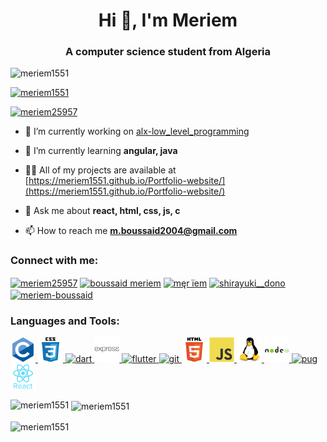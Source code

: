<h1 align="center">Hi 👋, I'm Meriem</h1>
<h3 align="center">A computer science student from Algeria</h3>

<p align="left"> <img src="https://komarev.com/ghpvc/?username=meriem1551&label=Profile%20views&color=0e75b6&style=flat" alt="meriem1551" /> </p>

<p align="left"> <a href="https://github.com/ryo-ma/github-profile-trophy"><img src="https://github-profile-trophy.vercel.app/?username=meriem1551" alt="meriem1551" /></a> </p>

<p align="left"> <a href="https://twitter.com/meriem25957" target="blank"><img src="https://img.shields.io/twitter/follow/meriem25957?logo=twitter&style=for-the-badge" alt="meriem25957" /></a> </p>

- 🔭 I’m currently working on [alx-low_level_programming](https://github.com/Meriem1551/alx-low_level_programming)

- 🌱 I’m currently learning **angular, java**

- 👨‍💻 All of my projects are available at [https://meriem1551.github.io/Portfolio-website/](https://meriem1551.github.io/Portfolio-website/)

- 💬 Ask me about **react, html, css, js, c**

- 📫 How to reach me **m.boussaid2004@gmail.com**

<h3 align="left">Connect with me:</h3>
<p align="left">
<a href="https://twitter.com/meriem25957" target="blank"><img align="center" src="https://raw.githubusercontent.com/rahuldkjain/github-profile-readme-generator/master/src/images/icons/Social/twitter.svg" alt="meriem25957" height="30" width="40" /></a>
<a href="https://linkedin.com/in/boussaid meriem" target="blank"><img align="center" src="https://raw.githubusercontent.com/rahuldkjain/github-profile-readme-generator/master/src/images/icons/Social/linked-in-alt.svg" alt="boussaid meriem" height="30" width="40" /></a>
<a href="https://fb.com/męr ïem" target="blank"><img align="center" src="https://raw.githubusercontent.com/rahuldkjain/github-profile-readme-generator/master/src/images/icons/Social/facebook.svg" alt="męr ïem" height="30" width="40" /></a>
<a href="https://instagram.com/shirayuki__dono" target="blank"><img align="center" src="https://raw.githubusercontent.com/rahuldkjain/github-profile-readme-generator/master/src/images/icons/Social/instagram.svg" alt="shirayuki__dono" height="30" width="40" /></a>
<a href="https://www.leetcode.com/meriem-boussaid" target="blank"><img align="center" src="https://raw.githubusercontent.com/rahuldkjain/github-profile-readme-generator/master/src/images/icons/Social/leet-code.svg" alt="meriem-boussaid" height="30" width="40" /></a>
</p>

<h3 align="left">Languages and Tools:</h3>
<p align="left"> <a href="https://www.cprogramming.com/" target="_blank" rel="noreferrer"> <img src="https://raw.githubusercontent.com/devicons/devicon/master/icons/c/c-original.svg" alt="c" width="40" height="40"/> </a> <a href="https://www.w3schools.com/css/" target="_blank" rel="noreferrer"> <img src="https://raw.githubusercontent.com/devicons/devicon/master/icons/css3/css3-original-wordmark.svg" alt="css3" width="40" height="40"/> </a> <a href="https://dart.dev" target="_blank" rel="noreferrer"> <img src="https://www.vectorlogo.zone/logos/dartlang/dartlang-icon.svg" alt="dart" width="40" height="40"/> </a> <a href="https://expressjs.com" target="_blank" rel="noreferrer"> <img src="https://raw.githubusercontent.com/devicons/devicon/master/icons/express/express-original-wordmark.svg" alt="express" width="40" height="40"/> </a> <a href="https://flutter.dev" target="_blank" rel="noreferrer"> <img src="https://www.vectorlogo.zone/logos/flutterio/flutterio-icon.svg" alt="flutter" width="40" height="40"/> </a> <a href="https://git-scm.com/" target="_blank" rel="noreferrer"> <img src="https://www.vectorlogo.zone/logos/git-scm/git-scm-icon.svg" alt="git" width="40" height="40"/> </a> <a href="https://www.w3.org/html/" target="_blank" rel="noreferrer"> <img src="https://raw.githubusercontent.com/devicons/devicon/master/icons/html5/html5-original-wordmark.svg" alt="html5" width="40" height="40"/> </a> <a href="https://developer.mozilla.org/en-US/docs/Web/JavaScript" target="_blank" rel="noreferrer"> <img src="https://raw.githubusercontent.com/devicons/devicon/master/icons/javascript/javascript-original.svg" alt="javascript" width="40" height="40"/> </a> <a href="https://www.linux.org/" target="_blank" rel="noreferrer"> <img src="https://raw.githubusercontent.com/devicons/devicon/master/icons/linux/linux-original.svg" alt="linux" width="40" height="40"/> </a> <a href="https://nodejs.org" target="_blank" rel="noreferrer"> <img src="https://raw.githubusercontent.com/devicons/devicon/master/icons/nodejs/nodejs-original-wordmark.svg" alt="nodejs" width="40" height="40"/> </a> <a href="https://pugjs.org" target="_blank" rel="noreferrer"> <img src="https://cdn.worldvectorlogo.com/logos/pug.svg" alt="pug" width="40" height="40"/> </a> <a href="https://reactjs.org/" target="_blank" rel="noreferrer"> <img src="https://raw.githubusercontent.com/devicons/devicon/master/icons/react/react-original-wordmark.svg" alt="react" width="40" height="40"/> </a> </p>

<p><img align="left" src="https://github-readme-stats.vercel.app/api/top-langs?username=meriem1551&show_icons=true&locale=en&layout=compact" alt="meriem1551" /></p>

<p>&nbsp;<img align="center" src="https://github-readme-stats.vercel.app/api?username=meriem1551&show_icons=true&locale=en" alt="meriem1551" /></p>

<p><img align="center" src="https://github-readme-streak-stats.herokuapp.com/?user=meriem1551&" alt="meriem1551" /></p>




